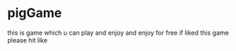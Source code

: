 # pigGame
this is game which u can play and enjoy
and enjoy for free if liked this game please hit like
